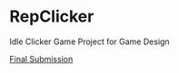 # RepClicker
Idle Clicker Game Project for Game Design

[Final Submission](https://github.com/DwnNyxDev/RepClicker/releases/tag/FinalSubmission)
